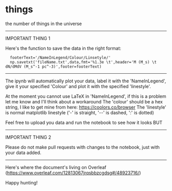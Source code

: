 # things
the number of things in the universe
__________________________________________
IMPORTANT THING 1

Here's the function to save the data in the right format:

      footerText='/NameInLegend/Colour/Linsetyle/'
      np.savetxt('fileName.txt',data,fmt='%1.3e \t',header='M (M_s) \t dN/dMdV (M_s^-1 pc^-3)',footer=footerText)
      
__________________________________________

The ipynb will automatically plot your data, label it with the 'NameInLegend', give it your specified 'Colour' and plot it with the specified 'linestyle'.

At the moment you cannot use LaTeX in 'NameInLegend', if this is a problem let me know and I'll think about a workaround
The 'colour' should be a hex string, I like to get mine from here: https://coolors.co/browser
The 'linestyle' is normal matplotlib linestyle ('-' is straight, '--' is dashed, ':' is dotted)

Feel free to upload you data and run the notebook to see how it looks BUT
__________________________________________
IMPORTANT THING 2

Please do not make pull requests with changes to the notebook, just with your data added.
__________________________________________

Here's where the document's living on Overleaf (https://www.overleaf.com/12813067jrqsbbzcgdsg#/48923716/)

Happy hunting!
